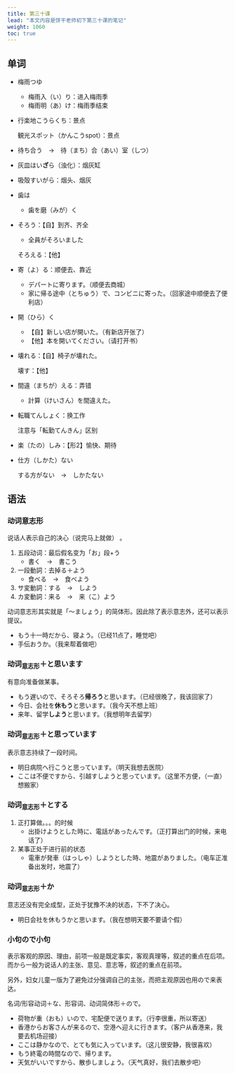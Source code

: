 ```yaml
---
title: 第三十课
lead: "本文内容是饼干老师初下第三十课的笔记"
weight: 1060
toc: true
---
```


## 单词

- 梅雨つゆ

  - 梅雨入（い）り：进入梅雨季
  - 梅雨明（あ）け：梅雨季结束

- 行楽地こうらくち：景点

  観光スポット（かんこうspot）：景点

- 待ち合う　→　待（まち）合（あい）室（しつ）

- 灰皿はい**ざ**ら（浊化）：烟灰缸

- 吸殻すいがら：烟头、烟灰

- 歯は
  - 歯を磨（みが）く

- そろう：【自】到齐、齐全
  - 全員がそろいました

  そろえる：【他】

- 寄（よ）る：顺便去、靠近
  - デパートに寄ります。（顺便去商城）
  - 家に帰る途中（とちゅう）で、コンビニに寄った。（回家途中顺便去了便利店）

- 開（ひら）く

  - 【自】新しい店が開いた。（有新店开张了）
  - 【他】本を開いてください。（请打开书）

- 壊れる：【自】椅子が壊れた。

  壊す：【他】

- 間違（まちが）える：弄错
  - 計算（けいさん）を間違えた。

- 転職てんしょく：换工作

  注意与「転勤てんきん」区别

- 楽（たの）しみ：【形2】愉快、期待

- 仕方（しかた）ない

  する方がない　→　しかたない

## 语法

### 动词意志形

说话人表示自己的决心（说完马上就做） 。

1. 五段动词：最后假名变为「お」段+う
   - 書く　→　書こう
2. 一段動詞：去掉る＋よう
   - 食べる　→　食べよう
3. サ変動詞：する　→　しよう
4. カ変動詞：来る　→　来（こ）よう

动词意志形其实就是「～ましょう」的简体形。因此除了表示意志外，还可以表示提议。

- もう十一時だから、寝よう。（已经11点了，睡觉吧）
- 手伝おうか。（我来帮着做吧）

### 动词<sub>意志形</sub>＋と思います

有意向准备做某事。

- もう遅いので、そろそろ**帰ろう**と思います。（已经很晚了，我该回家了）
- 今日、会社を**休もう**と思います。（我今天不想上班）
- 来年、留学**しよう**と思います。（我想明年去留学）

### 动词<sub>意志形</sub>＋と思っています

表示意志持续了一段时间。

- 明日病院へ行こうと思っています。（明天我想去医院）
- ここは不便ですから、引越すしようと思っています。（这里不方便，（一直）想搬家）

### 动词<sub>意志形</sub>＋とする

1. 正打算做。。。的时候
   - 出掛けようとした時に、電話があったんです。（正打算出门的时候，来电话了）
2. 某事正处于进行前的状态
   - 電車が発車（はっしゃ）しようとした時、地震がありました。（电车正准备出发时，地震了）

### 动词<sub>意志形</sub>＋か

意志还没有完全成型，正处于犹豫不决的状态，下不了决心。

- 明日会社を休もうかと思います。（我在想明天要不要请个假）

### 小句ので小句

表示客观的原因、理由，前项一般是既定事实，客观真理等，叙述的重点在后项。而から一般为说话人的主张、意见、意志等，叙述的重点在前项。

另外，妇女儿童一版为了避免过分强调自己的主张，而把主观原因也用ので来表达。

名词/形容动词＋な、形容词、动词简体形＋ので。

- 荷物が重（おも）いので、宅配便で送ります。（行李很重，所以寄送）
- 香港からお客さんが来るので、空港へ迎えに行きます。（客户从香港来，我要去机场迎接）
- ここは静かなので、とても気に入っています。（这儿很安静，我很喜欢）
- もう終電の時間なので、帰ります。
- 天気がいいですから、散歩しましょう。（天气真好，我们去散步吧）

